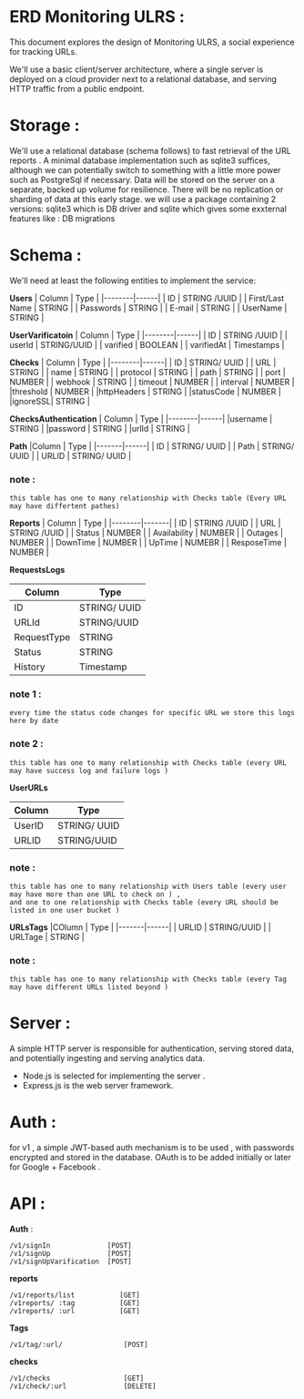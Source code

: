 
# ERD Monitoring ULRS : 

This document explores the design of Monitoring ULRS, a social experience for tracking URLs.

We'll use a basic client/server architecture, where a single server is deployed on a cloud provider next to a relational database, and serving HTTP traffic from a public endpoint.

# Storage : 
We'll use a relational database (schema follows) to fast retrieval of the URL reports . A minimal database implementation such as sqlite3 suffices, although we can potentially switch to something with a little more power such as PostgreSql if necessary. Data will be stored on the server on a separate, backed up volume for resilience. There will be no replication or sharding of data at this early stage. we will use a package containing 2 versions: sqlite3 which is DB driver and sqlite which gives some exxternal features like : DB migrations 

# Schema : 
We'll need at least the following entities to implement the service:

**Users** 
| Column | Type |
|--------|------|
| ID     | STRING /UUID |
| First/Last Name | STRING |
| Passwords | STRING | 
| E-mail | STRING |
| UserName | STRING |   

**UserVarificatoin**
| Column | Type |
|--------|------|
| ID     | STRING /UUID |
| userId | STRING/UUID | 
| varified | BOOLEAN | 
| varifiedAt | Timestamps | 


**Checks** 
| Column | Type | 
|--------|------|
| ID     | STRING/ UUID | 
| URL    | STRING |
| name    | STRING |
| protocol    | STRING |
| path    | STRING |
| port    | NUMBER |
| webhook    | STRING |
| timeout     | NUMBER |
| interval     | NUMBER |
|threshold | NUMBER | 
|httpHeaders | STRING |
|statusCode | NUMBER |
|ignoreSSL| STRING |


**ChecksAuthentication**
| Column | Type | 
|--------|------|
|username | STRING | 
|password | STRING |
|urlId | STRING |  


**Path** 
|Column | Type | 
|-------|------|
| ID     | STRING/ UUID | 
| Path   | STRING/ UUID |
| URLID  | STRING/ UUID |

### note : 
    this table has one to many relationship with Checks table (Every URL may have differtent pathes)

**Reports** 
| Column | Type  | 
|--------|-------|
| ID     | STRING /UUID |
| URL     | STRING /UUID |
| Status | NUMBER |
| Availability | NUMBER | 
| Outages | NUMBER | 
| DownTime | NUMBER | 
| UpTime  | NUMEBR | 
| ResposeTime | NUMBER | 


**RequestsLogs** 

|Column | Type | 
|-------|------|
| ID     | STRING/ UUID | 
| URLId | STRING/UUID | 
| RequestType | STRING | 
| Status | STRING | 
| History  | Timestamp | 

### note 1 : 
    every time the status code changes for specific URL we store this logs here by date 

### note 2 : 
    this table has one to many relationship with Checks table (every URL may have success log and failure logs )


**UserURLs** 

|Column | Type | 
|-------|------|
| UserID | STRING/ UUID | 
| URLID | STRING/UUID | 

### note : 
    this table has one to many relationship with Users table (every user may have more than one URL to check on ) ,
    and one to one relationship with Checks table (every URL should be listed in one user bucket )


**URLsTags** 
|COlumn | Type | 
|-------|------|
| URLID | STRING/UUID | 
| URLTage | STRING | 

### note : 
    this table has one to many relationship with Checks table (every Tag may have different URLs listed beyond ) 

# Server : 
A simple HTTP server is responsible for authentication, serving stored data, and potentially ingesting and serving analytics data.

- Node.js is selected for implementing the server . 
- Express.js is the web server framework.

# Auth : 
for v1 , a simple JWT-based auth mechanism is to be used , with passwords encrypted and stored in the database. OAuth is to be added initially or later for Google + Facebook . 

# API : 

 **Auth** :
 ``` 
/v1/signIn              [POST] 
/v1/signUp              [POST]
/v1/signUpVarification  [POST]
```

**reports** 
```
/v1/reports/list           [GET]
/v1reports/ :tag           [GET] 
/v1reports/ :url           [GET]
```
**Tags** 
```
/v1/tag/:url/               [POST]

```
**checks** 
```
/v1/checks                  [GET]
/v1/check/:url              [DELETE]
```

